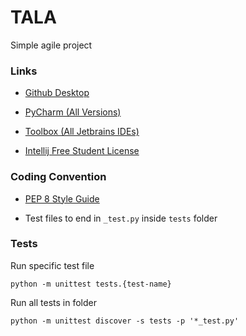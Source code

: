 # TALA

Simple agile project

### Links

 * [Github Desktop](https://desktop.github.com/download)

 * [PyCharm (All Versions)](https://www.jetbrains.com/pycharm/download/other.html)

 * [Toolbox (All Jetbrains IDEs)](https://www.jetbrains.com/toolbox-app)

 * [Intellij Free Student License](https://www.jetbrains.com/shop/eform/students)

### Coding Convention

 * [PEP 8 Style Guide](https://peps.python.org/pep-0008)

 * Test files to end in `_test.py` inside `tests` folder

### Tests

Run specific test file

`python -m unittest tests.{test-name}`

Run all tests in folder

`python -m unittest discover -s tests -p '*_test.py'`
